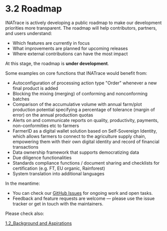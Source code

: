 # 3.2 Roadmap

INATrace is actively developing a public roadmap to make our development priorities more transparent. The roadmap will help contributors, partners, and users understand:

- Which features are currently in focus
- What improvements are planned for upcoming releases
- Where external contributions can have the most impact

At this stage, the roadmap is **under development**. 

Some examples on core functions that INATrace would benefit from: 

- Autoconfiguration of processing action type "Order" whenever a new final product is added
- Blocking the mixing (merging) of conforming and nonconforming batches
- Comparison of the accumulative volume with annual farm/plot production potential specifying a percentage of tolerance (margin of error) on the annual production quotas
- Alerts on and communicate reports on quality, productivity, payments, non-conformities etc to farmers
- FarmerID as a digital wallet solution based on Self-Sovereign Identity, which allows farmers to connect to the agriculture supply chain, empowering them with their own digital identity and record of financial transactions
- Data ownership framework that supports democratizing data
- Due diligence functionalities
- Standards compliance functions / document sharing and checklists for certification (e.g. FT, EU organic, Rainforest)
- System translation into additional languages

In the meantime:
- You can check our [GitHub Issues](https://github.com/INATrace) for ongoing work and open tasks.  
- Feedback and feature requests are welcome — please use the issue tracker or get in touch with the maintainers.  

Please check also: 

[1.2_Background and Aspirations](1.2_Background_and_Aspirations.md)


